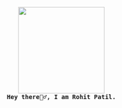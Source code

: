 <p align="center">
  <img src="https://media.giphy.com/media/IThjAlJnD9WNO/giphy.gif" width="200px">
  <br>
  <samp>
   <b> Hey there🙋‍♂️, I am Rohit Patil. </b>
   <br>
  </samp>
</p>
<!--
**rohts-patil/rohts-patil** is a ✨ _special_ ✨ repository because its `README.md` (this file) appears on your GitHub profile.

Here are some ideas to get you started:

- 🔭 I’m currently working on ...
- 🌱 I’m currently learning ...
- 👯 I’m looking to collaborate on ...
- 🤔 I’m looking for help with ...
- 💬 Ask me about ...
- 📫 How to reach me: ...
- 😄 Pronouns: ...
- ⚡ Fun fact: ...
-->
